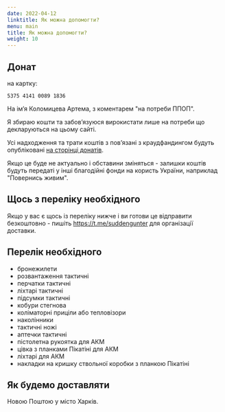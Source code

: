 ```yaml
---
date: 2022-04-12
linktitle: Як можна допомогти?
menu: main
title: Як можна допомогти?
weight: 10
---
```


## Донат

на картку:

    5375 4141 0089 1836

На імʼя Коломицева Артема, з коментарем "на потреби ППОП".

Я збираю кошти та забовʼязуюся вирокистати лише на потреби що декларуються на цьому сайті.

Усі надходження та трати коштів з повʼязані з краудфандингом будуть опубліковані [на сторінці донатів](/donations).

Якщо це буде не актуально і обставини зміняться - залишки коштів будуть передаті у інші благодійні фонди на користь України, наприклад "Повернись живим". 

## Щось з переліку необхідного

Якщо у вас є щось із переліку нижче і ви готови це відправити безкоштовно - пишіть https://t.me/suddengunter для організації доставки.

## Перелік необхідного

* бронежилети
* розвантаження тактичні
* перчатки тактичні
* ліхтарі тактичні
* підсумки тактичні
* кобури стегнова
* коліматорні приціли або тепловізори
* наколінники
* тактичні ножі
* аптечки тактичні
* пістолетна рукоятка для АКМ
* цівка з планками Пікатіні для АКМ
* ліхтарі для АКМ
* накладки на кришку ствольної коробки з планкою Пікатіні

## Як будемо доставляти

Новою Поштою у місто Харків.
<!--more-->